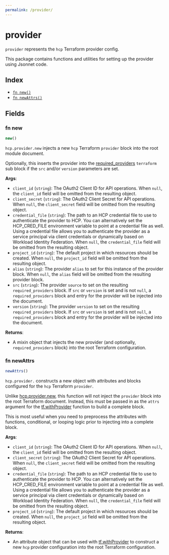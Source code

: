 ```yaml
---
permalink: /provider/
---
```


# provider

`provider` represents the `hcp` Terraform provider config.



This package contains functions and utilities for setting up the provider using Jsonnet code.


## Index

* [`fn new()`](#fn-new)
* [`fn newAttrs()`](#fn-newattrs)

## Fields

### fn new

```ts
new()
```


`hcp.provider.new` injects a new `hcp` Terraform `provider`
block into the root module document.

Optionally, this inserts the provider into the
[required_providers](https://developer.hashicorp.com/terraform/language/providers/requirements) `terraform` sub block if
the `src` and/or `version` parameters are set.

**Args**:
  - `client_id` (`string`): The OAuth2 Client ID for API operations. When `null`, the `client_id` field will be omitted from the resulting object.
  - `client_secret` (`string`): The OAuth2 Client Secret for API operations. When `null`, the `client_secret` field will be omitted from the resulting object.
  - `credential_file` (`string`): The path to an HCP credential file to use to authenticate the provider to HCP. You can alternatively set the HCP_CRED_FILE environment variable to point at a credential file as well. Using a credential file allows you to authenticate the provider as a service principal via client credentials or dynamically based on Workload Identity Federation. When `null`, the `credential_file` field will be omitted from the resulting object.
  - `project_id` (`string`): The default project in which resources should be created. When `null`, the `project_id` field will be omitted from the resulting object.
  - `alias` (`string`): The provider `alias` to set for this instance of the provider block. When `null`, the `alias`
  field will be omitted from the resulting provider block.
  - `src` (`string`): The provider `source` to set on the resulting `required_providers` block. If `src` or `version` is
  set and is not `null`, a `required_providers` block and entry for the provider will be injected into the document.
  - `version` (`string`): The provider `version` to set on the resulting `required_providers` block. If `src` or
  `version` is set and is not `null`, a `required_providers` block and entry for the provider will be injected into the
  document.


**Returns**:
- A mixin object that injects the new provider (and optionally, `required_providers` block) into the root Terraform configuration.


### fn newAttrs

```ts
newAttrs()
```


`hcp.provider.` constructs a new object with attributes and blocks configured for the `hcp`
Terraform `provider`.

Unlike [hcp.provider.new](#fn-hcpnew), this function will not inject the `provider`
block into the root Terraform document. Instead, this must be passed in as the `attrs` argument for the
[tf.withProvider](https://github.com/tf-libsonnet/core/tree/main/docs#fn-withprovider) function to build a complete block.

This is most useful when you need to preprocess the attributes with functions, conditional, or looping logic prior to
injecting into a complete block.

**Args**:
  - `client_id` (`string`): The OAuth2 Client ID for API operations. When `null`, the `client_id` field will be omitted from the resulting object.
  - `client_secret` (`string`): The OAuth2 Client Secret for API operations. When `null`, the `client_secret` field will be omitted from the resulting object.
  - `credential_file` (`string`): The path to an HCP credential file to use to authenticate the provider to HCP. You can alternatively set the HCP_CRED_FILE environment variable to point at a credential file as well. Using a credential file allows you to authenticate the provider as a service principal via client credentials or dynamically based on Workload Identity Federation. When `null`, the `credential_file` field will be omitted from the resulting object.
  - `project_id` (`string`): The default project in which resources should be created. When `null`, the `project_id` field will be omitted from the resulting object.

**Returns**:
  - An attribute object that can be used with [tf.withProvider](https://github.com/tf-libsonnet/core/tree/main/docs#fn-withprovider) to construct a new `hcp` provider
  configuration into the root Terraform configuration.
